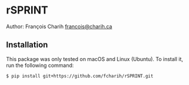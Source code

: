 # rSPRINT

Author: François Charih <francois@charih.ca>

## Installation

This package was only tested on macOS and Linux (Ubuntu). To install it,
run the following command:

```
$ pip install git+https://github.com/fcharih/rSPRINT.git
```